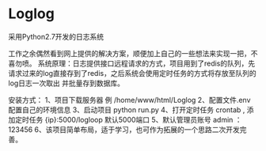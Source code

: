 # Loglog
采用Python2.7开发的日志系统

工作之余偶然看到网上提供的解决方案，顺便加上自己的一些想法来实现一把，不喜勿喷。
系统原理：日志提供接口远程请求的方式，项目用到了redis的队列，先请求过来的log直接存到了redis，之后系统会使用定时任务的方式将存放至队列的log日志一次取出
并批量存到数据库。

安装方式：
1、项目下载服务器 例 /home/www/html/Loglog
2、配置文件.env 配置自己的环境信息
3、启动项目 python run.py 
4、打开定时任务 crontab , 添加定时任务 {ip}:5000/logloop 默认5000端口 
5、默认管理员账号 admin ：123456 
6、该项目简单布局，适于学习，也可作为拓展的一个思路二次开发完善。
